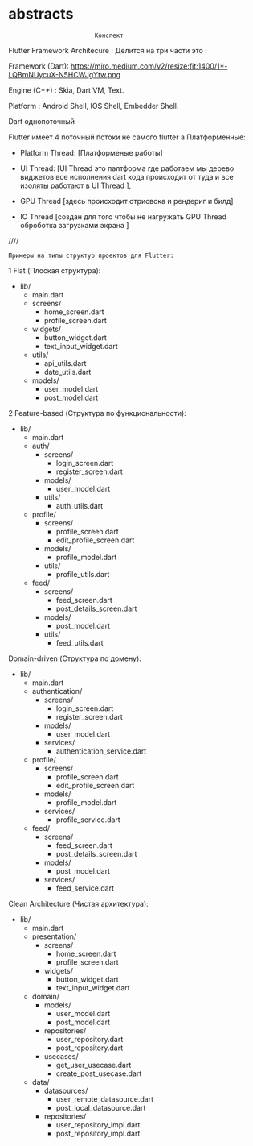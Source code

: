 # abstracts

                            Конспект 

Flutter Framework Architecure :
Делится на три части это :

Framework
(Dart): https://miro.medium.com/v2/resize:fit:1400/1*-LQBmNUycuX-N5HCWJgYtw.png


Engine 
(C++) : Skia, Dart VM,  Text.


Platform : Android Shell, IOS Shell,  Embedder Shell.



Dart однопоточный 

Flutter имеет 4 поточный потоки не самого flutter а Платформенные:
- Platform Thread:
 [Платформеные работы]

- UI Thread:
 [UI Thread это палтформа где работаем мы дерево виджетов все исполнения dart кода происходит от туда и все изоляты работают в UI Thread ],

- GPU Thread 
[здесь происходит отрисвока и рендериг и билд]

- IO Thread
 [создан для того чтобы не нагружать GPU Thread оброботка загрузками экрана  ]

////


    Примеры на типы структур проектов для Flutter:
1 Flat (Плоская структура):

- lib/
  - main.dart
  - screens/
    - home_screen.dart
    - profile_screen.dart
  - widgets/
    - button_widget.dart
    - text_input_widget.dart
  - utils/
    - api_utils.dart
    - date_utils.dart
  - models/
    - user_model.dart
    - post_model.dart


2 Feature-based (Структура по функциональности):

- lib/
  - main.dart
  - auth/
    - screens/
      - login_screen.dart
      - register_screen.dart
    - models/
      - user_model.dart
    - utils/
      - auth_utils.dart
  - profile/
    - screens/
      - profile_screen.dart
      - edit_profile_screen.dart
    - models/
      - profile_model.dart
    - utils/
      - profile_utils.dart
  - feed/
    - screens/
      - feed_screen.dart
      - post_details_screen.dart
    - models/
      - post_model.dart
    - utils/
      - feed_utils.dart


Domain-driven (Структура по домену):

- lib/
  - main.dart
  - authentication/
    - screens/
      - login_screen.dart
      - register_screen.dart
    - models/
      - user_model.dart
    - services/
      - authentication_service.dart
  - profile/
    - screens/
      - profile_screen.dart
      - edit_profile_screen.dart
    - models/
      - profile_model.dart
    - services/
      - profile_service.dart
  - feed/
    - screens/
      - feed_screen.dart
      - post_details_screen.dart
    - models/
      - post_model.dart
    - services/
      - feed_service.dart


Clean Architecture (Чистая архитектура):

- lib/
  - main.dart
  - presentation/
    - screens/
      - home_screen.dart
      - profile_screen.dart
    - widgets/
      - button_widget.dart
      - text_input_widget.dart
  - domain/
    - models/
      - user_model.dart
      - post_model.dart
    - repositories/
      - user_repository.dart
      - post_repository.dart
    - usecases/
      - get_user_usecase.dart
      - create_post_usecase.dart
  - data/
    - datasources/
      - user_remote_datasource.dart
      - post_local_datasource.dart
    - repositories/
      - user_repository_impl.dart
      - post_repository_impl.dart



